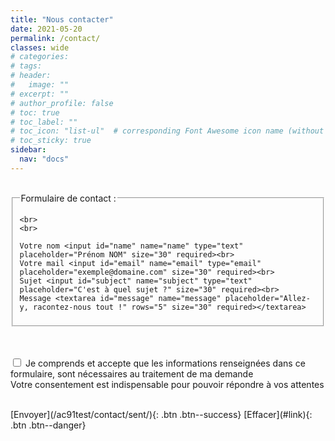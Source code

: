 ```yaml
---
title: "Nous contacter"
date: 2021-05-20
permalink: /contact/
classes: wide
# categories: 
# tags: 
# header:
#   image: ""
# excerpt: ""
# author_profile: false
# toc: true
# toc_label: ""
# toc_icon: "list-ul"  # corresponding Font Awesome icon name (without fa prefix)
# toc_sticky: true
sidebar:
  nav: "docs"
---
```

<br>

<form>
  <fieldset>
	<legend>Formulaire de contact :</legend>
	
	<br>
	<br>
	
	Votre nom <input id="name" name="name" type="text" placeholder="Prénom NOM" size="30" required><br>
	Votre mail <input id="email" name="email" type="email" placeholder="exemple@domaine.com" size="30" required><br>
	Sujet <input id="subject" name="subject" type="text" placeholder="C'est à quel sujet ?" size="30" required><br>
	Message <textarea id="message" name="message" placeholder="Allez-y, racontez-nous tout !" rows="5" size="30" required></textarea>
  </fieldset>

</form>

<br>
<br>
	
<div class="rsform-block rsform-block-contactrequestconsentement">
	<!-- <label class="formControlLabel">RGPD<strong class="formRequired"></strong></label> -->
	<div class="formControls">
		<div class="formBody gt-checking">
			<div aria-required="true"><label id="ContactrequestConsentement0-lbl" for="ContactrequestConsentement0"><input type="checkbox"  name="form[ContactrequestConsentement][]" value="&amp;nbsp;Je comprends et accepte que les informations renseign&eacute;es dans ce formulaire, sont n&eacute;cessaires au traitement de ma demande" id="ContactrequestConsentement0" class="rsform-checkbox" />&nbsp;Je comprends et accepte que les informations renseignées dans ce formulaire, sont nécessaires au traitement de ma demande</label></div>
			<span class="formValidation"><span id="component15" class="formNoError">Votre consentement est indispensable pour pouvoir répondre à vos attentes</span></span>
			<p class="formDescription"></p>
		</div>
	</div>
</div>



<br>
[Envoyer](/ac91test/contact/sent/){: .btn .btn--success}
[Effacer](#link){: .btn .btn--danger}




